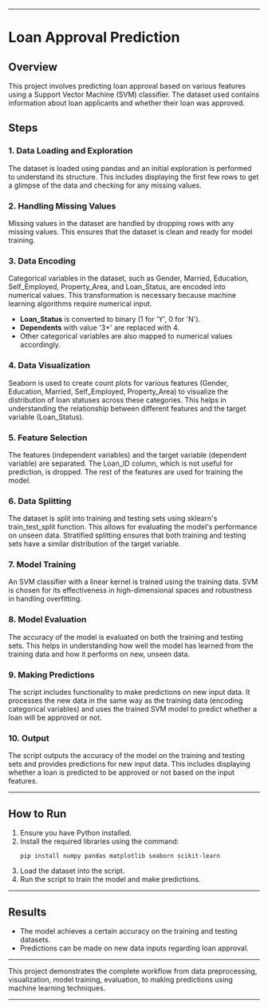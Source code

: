 
---

# Loan Approval Prediction

## Overview
This project involves predicting loan approval based on various features using a Support Vector Machine (SVM) classifier. The dataset used contains information about loan applicants and whether their loan was approved.

## Steps

### 1. Data Loading and Exploration
The dataset is loaded using pandas and an initial exploration is performed to understand its structure. This includes displaying the first few rows to get a glimpse of the data and checking for any missing values.

### 2. Handling Missing Values
Missing values in the dataset are handled by dropping rows with any missing values. This ensures that the dataset is clean and ready for model training.

### 3. Data Encoding
Categorical variables in the dataset, such as Gender, Married, Education, Self_Employed, Property_Area, and Loan_Status, are encoded into numerical values. This transformation is necessary because machine learning algorithms require numerical input.

- **Loan_Status** is converted to binary (1 for 'Y', 0 for 'N').
- **Dependents** with value '3+' are replaced with 4.
- Other categorical variables are also mapped to numerical values accordingly.

### 4. Data Visualization
Seaborn is used to create count plots for various features (Gender, Education, Married, Self_Employed, Property_Area) to visualize the distribution of loan statuses across these categories. This helps in understanding the relationship between different features and the target variable (Loan_Status).

### 5. Feature Selection
The features (independent variables) and the target variable (dependent variable) are separated. The Loan_ID column, which is not useful for prediction, is dropped. The rest of the features are used for training the model.

### 6. Data Splitting
The dataset is split into training and testing sets using sklearn's train_test_split function. This allows for evaluating the model's performance on unseen data. Stratified splitting ensures that both training and testing sets have a similar distribution of the target variable.

### 7. Model Training
An SVM classifier with a linear kernel is trained using the training data. SVM is chosen for its effectiveness in high-dimensional spaces and robustness in handling overfitting.

### 8. Model Evaluation
The accuracy of the model is evaluated on both the training and testing sets. This helps in understanding how well the model has learned from the training data and how it performs on new, unseen data.

### 9. Making Predictions
The script includes functionality to make predictions on new input data. It processes the new data in the same way as the training data (encoding categorical variables) and uses the trained SVM model to predict whether a loan will be approved or not.

### 10. Output
The script outputs the accuracy of the model on the training and testing sets and provides predictions for new input data. This includes displaying whether a loan is predicted to be approved or not based on the input features.

---

## How to Run

1. Ensure you have Python installed.
2. Install the required libraries using the command:
    ```
    pip install numpy pandas matplotlib seaborn scikit-learn
    ```
3. Load the dataset into the script.
4. Run the script to train the model and make predictions.

---

## Results

- The model achieves a certain accuracy on the training and testing datasets.
- Predictions can be made on new data inputs regarding loan approval.

---

This project demonstrates the complete workflow from data preprocessing, visualization, model training, evaluation, to making predictions using machine learning techniques.

---
